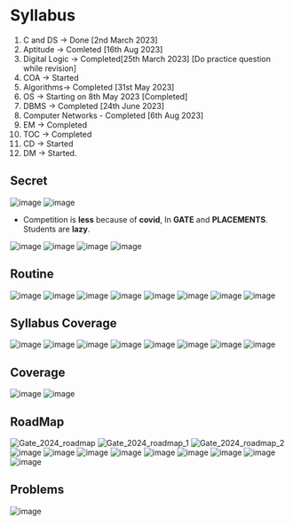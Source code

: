 
# Syllabus

1) C and DS -> Done [2nd March 2023]
2) Aptitude -> Comleted [16th Aug 2023]
3) Digital Logic -> Completed[25th March 2023]  [Do practice question while revision]
4) COA -> Started
5) Algorithms-> Completed [31st May 2023] 
6) OS -> Starting on 8th May 2023 [Completed]
7) DBMS -> Completed [24th June 2023]
8) Computer Networks - Completed [6th Aug 2023]
9) EM -> Completed
10) TOC -> Completed
11) CD -> Started
12) DM -> Started.

## Secret

![image](https://github.com/arghanath007/Data-Structure-and-Algorithms/assets/54589605/3d6603b7-df1c-4379-ac5e-f02ab5dcd287)
![image](https://github.com/arghanath007/Data-Structure-and-Algorithms/assets/54589605/560daa89-64ab-4817-a270-8a36880f5d47)

* Competition is **less** because of **covid**, In **GATE** and **PLACEMENTS**. Students are **lazy**.

![image](https://github.com/arghanath007/Data-Structure-and-Algorithms/assets/54589605/8e10f442-f501-44ff-874f-aa5881494834)
![image](https://github.com/arghanath007/Data-Structure-and-Algorithms/assets/54589605/8fed57ab-047b-416e-a984-4f7846404bcd)
![image](https://github.com/arghanath007/Data-Structure-and-Algorithms/assets/54589605/5dcb5be2-8655-4c17-843c-d467412c70ff)
![image](https://github.com/arghanath007/Data-Structure-and-Algorithms/assets/54589605/81518bac-754e-4cf2-a935-a55518b6b1cd)

## Routine

![image](https://github.com/arghanath007/Data-Structure-and-Algorithms/assets/54589605/97035275-9608-4977-b50b-d77a790ca35a)
![image](https://github.com/arghanath007/Data-Structure-and-Algorithms/assets/54589605/36c40eb4-5023-40b6-9817-66055e3cec7b)
![image](https://github.com/arghanath007/Data-Structure-and-Algorithms/assets/54589605/8c918947-66ee-4753-bdfa-275e12e90e3a)
![image](https://github.com/arghanath007/Data-Structure-and-Algorithms/assets/54589605/6ef5f12c-e5f4-4058-8b58-d739890125b9)
![image](https://github.com/arghanath007/Data-Structure-and-Algorithms/assets/54589605/54cd3186-13b7-4704-9b4b-cbe57e21d861)
![image](https://github.com/arghanath007/Data-Structure-and-Algorithms/assets/54589605/854ea7ff-215e-4f4f-88c5-d65d21b3bc27)
![image](https://github.com/arghanath007/Data-Structure-and-Algorithms/assets/54589605/7e7576f5-3b50-43b8-a647-b96bcdd8280c)
![image](https://github.com/arghanath007/Data-Structure-and-Algorithms/assets/54589605/a82de7ff-3788-4d21-aae5-7df063d96e5f)

## Syllabus Coverage

![image](https://github.com/arghanath007/Data-Structure-and-Algorithms/assets/54589605/49a3df51-b049-4fcd-aa24-d83941336a83)
![image](https://github.com/arghanath007/Data-Structure-and-Algorithms/assets/54589605/c57b4316-2438-473e-a6f2-caa92e124454)
![image](https://github.com/arghanath007/Data-Structure-and-Algorithms/assets/54589605/9079c778-c6d2-40b6-8db5-f70ccff86e10)
![image](https://github.com/arghanath007/Data-Structure-and-Algorithms/assets/54589605/39d5de81-bb24-43d0-afbb-dd56bd49fca3)
![image](https://github.com/arghanath007/Data-Structure-and-Algorithms/assets/54589605/b975b40f-729b-4521-beb8-960731add420)
![image](https://github.com/arghanath007/Data-Structure-and-Algorithms/assets/54589605/2aa97a98-8444-40db-8c09-062e35ced0bc)
![image](https://github.com/arghanath007/Data-Structure-and-Algorithms/assets/54589605/f7acf3e8-3142-48d8-9833-4354ba8b258e)
![image](https://github.com/arghanath007/Data-Structure-and-Algorithms/assets/54589605/0782ec2a-aa51-42dc-95da-350ce07aa74b)



## Coverage

![image](https://github.com/arghanath007/Data-Structure-and-Algorithms/assets/54589605/ca9340fd-3fa6-4768-910c-71670b9adb90)
![image](https://github.com/arghanath007/Data-Structure-and-Algorithms/assets/54589605/4ec5fa5d-c86f-4a6c-a183-d4dff1767795)

## RoadMap

![Gate_2024_roadmap](https://user-images.githubusercontent.com/54589605/231422967-f8b7118d-56d5-4064-8cf3-db569a468e4c.png)
![Gate_2024_roadmap_1](https://user-images.githubusercontent.com/54589605/231422987-2f06b8ae-c3a6-4506-9e8b-d55286b52f9e.png)
![Gate_2024_roadmap_2](https://user-images.githubusercontent.com/54589605/231423031-72840c31-7e34-4e48-828f-89712f79d8c5.png)
![image](https://user-images.githubusercontent.com/54589605/231423318-f1a6b5a8-a4a6-481f-ba67-e09372f47196.png)
![image](https://user-images.githubusercontent.com/54589605/231424327-48b36587-2236-426d-9eb6-df4d4dc76e7f.png)
![image](https://user-images.githubusercontent.com/54589605/231424947-0a2699b2-0b91-473a-9e78-900c75e10c2a.png)
![image](https://user-images.githubusercontent.com/54589605/231425992-38a01e52-5206-4d24-997b-32d9d37bcc39.png)
![image](https://user-images.githubusercontent.com/54589605/231426425-f15c3fab-d2df-46fc-8693-3ba70c89f87f.png)
![image](https://user-images.githubusercontent.com/54589605/231426597-8b7eabf0-7ff4-4e82-b10c-ab60eac0ae4d.png)
![image](https://user-images.githubusercontent.com/54589605/231427130-d923c71c-f140-41aa-b510-d2a81ca034be.png)
![image](https://user-images.githubusercontent.com/54589605/232383267-8e0dbaa7-1a7b-499f-916a-5a6ba2f4d27a.png)
![image](https://user-images.githubusercontent.com/54589605/232383643-ce0e2b8b-a9f7-4142-83fd-cf7607d2bcf2.png)

## Problems

![image](https://user-images.githubusercontent.com/54589605/235130836-8ad78d01-bc2e-451c-8d63-59fedf6a3b20.png)


